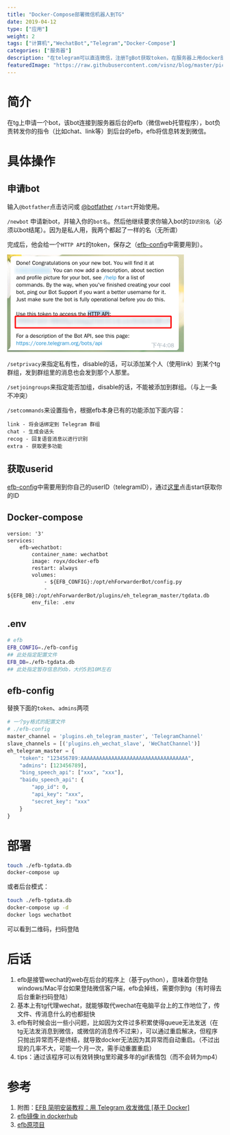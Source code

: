 ```yaml
---
title: "Docker-Compose部署微信机器人到TG"
date: 2019-04-12
type: ["应用"]
weight: 2
tags: ["计算机","WechatBot","Telegram","Docker-Compose"]
categories: ["服务器"]
description: "在telegram可以直连微信，注册TgBot获取token，在服务器上用docker部署WechatBot"
featuredImage: "https://raw.githubusercontent.com/visnz/blog/master/pics/efb/logo.png"
--- 
```

# 简介
在tg上申请一个bot，该bot连接到服务器后台的efb（微信web托管程序），bot负责转发你的指令（比如chat、link等）到后台的efb，efb将信息转发到微信。
# 具体操作
## 申请bot
输入``@botfather``点击访问或 [@botfather](https://telegram.me/BotFather) ``/start``开始使用。

``/newbot`` 申请新bot，并输入你的``bot名``。然后他继续要求你输入bot的``ID识别名``（必须以bot结尾）。因为是私人用，我两个都起了一样的名（无所谓）

完成后，他会给一个``HTTP API``的token，保存之（[efb-config](#efb-config)中需要用到）。

![](https://raw.githubusercontent.com/visnz/blog/master/pics/efb/01.png)

``/setprivacy``来指定私有性，disable的话，可以添加某个人（使用link）到某个tg群组，发到群组里的消息也会发到那个人那里。

``/setjoingroups``来指定能否加组，disable的话，不能被添加到群组。（与上一条不冲突）

``/setcommands``来设置指令，根据efb本身已有的功能添加下面内容：

```
link - 将会话绑定到 Telegram 群组
chat - 生成会话头
recog - 回复语音消息以进行识别
extra - 获取更多功能
```

## 获取userid
[efb-config](#efb-config)中需要用到你自己的userID（telegramID），通过[这里](https://t.me/get_id_bot)点击start获取你的ID

## Docker-compose
```
version: '3'
services:
    efb-wechatbot:
        container_name: wechatbot
        image: royx/docker-efb
        restart: always
        volumes:
            - ${EFB_CONFIG}:/opt/ehForwarderBot/config.py
            - ${EFB_DB}:/opt/ehForwarderBot/plugins/eh_telegram_master/tgdata.db
        env_file: .env
```
## .env
```sh
# efb
EFB_CONFIG=./efb-config
## 此处指定配置文件
EFB_DB=./efb-tgdata.db
## 此处指定暂存信息的db，大约5到10M左右
```
## efb-config
替换下面的``token``、``admins``两项
```py
# 一个py格式的配置文件
# ./efb-config
master_channel = 'plugins.eh_telegram_master', 'TelegramChannel'
slave_channels = [('plugins.eh_wechat_slave', 'WeChatChannel')]
eh_telegram_master = {
    "token": "123456789:AAAAAAAAAAAAAAAAAAAAAAAAAAAAAAAAAAA",
    "admins": [123456789],
    "bing_speech_api": ["xxx", "xxx"],
    "baidu_speech_api": {
        "app_id": 0,
        "api_key": "xxx",
        "secret_key": "xxx"
    }
}
```
# 部署
```sh
touch ./efb-tgdata.db
docker-compose up
```
或者后台模式：
```sh
touch ./efb-tgdata.db
docker-compose up -d
docker logs wechatbot
```
可以看到二维码，扫码登陆


# 后话
1. efb是接管wechat的web在后台的程序上（基于python），意味着你登陆windows/Mac平台如果登陆微信客户端，efb会掉线，需要你到tg（有时得去后台重新扫码登陆）
2. 基本上有tg代理wechat，就能够取代wechat在电脑平台上的工作地位了，传文件、传消息什么的也都挺快
3. efb有时候会出一些小问题，比如因为文件过多积累使得queue无法发送（在tg无法发消息到微信，或微信的消息传不过来），可以通过重启解决，但程序只抛出异常而不是终结，就导致docker无法因为其异常而自动重启。（不过出现的几率不大，可能一个月一次，需手动重置重启）
4. tips：通过该程序可以有效转换tg里珍藏多年的gif表情包（而不会转为mp4）

# 参考
1. 附图：[EFB 简明安装教程：用 Telegram 收发微信 [基于 Docker]](https://www.appinn.com/efb-tutorial-with-docker/)
2. [efb镜像 in dockerhub](https://hub.docker.com/r/royx/docker-efb/)
3. [efb原项目](https://github.com/blueset/ehForwarderBot)